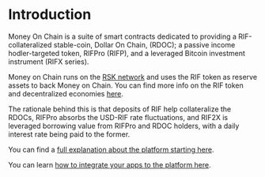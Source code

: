 # Introduction

Money On Chain is a suite of smart contracts dedicated to providing a RIF-collateralized stable-coin, Dollar On Chain, (RDOC); a passive income hodler-targeted token, RIFPro (RIFP), and a leveraged Bitcoin investment instrument (RIFX series).

Money on Chain runs on the [RSK network](https://www.rsk.co/) and uses the RIF token as reserve assets to back Money on Chain. You can find more info on the RIF token and decentralized economies [here](https://www.rifos.org/).

The rationale behind this is that deposits of RIF help collateralize the RDOCs, RIFPro absorbs the USD-RIF rate fluctuations, and RIF2X is leveraged borrowing value from RIFPro and RDOC holders, with a daily interest rate being paid to the former.

You can find a [full explanation about the platform starting here](rationale/main-concepts.md).

You can learn [how to integrate your apps to the platform here](integration/introduction-to-moc.md).

